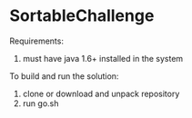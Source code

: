 # SortableChallenge

Requirements:

1. must have java 1.6+ installed in the system

To build and run the solution:

1. clone or download and unpack repository 
1. run go.sh
